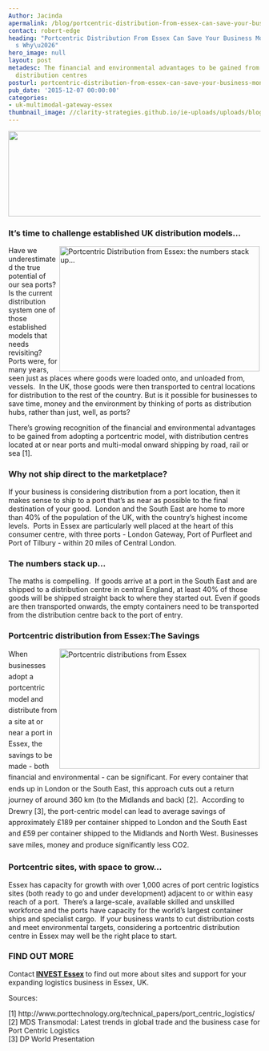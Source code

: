```yaml
---
Author: Jacinda
apermalink: /blog/portcentric-distribution-from-essex-can-save-your-business-money-heres-why
contact: robert-edge
heading: "Portcentric Distribution From Essex Can Save Your Business Money. Here\u2019\
  s Why\u2026"
hero_image: null
layout: post
metadesc: The financial and environmental advantages to be gained from portcentric
  distribution centres
posturl: portcentric-distribution-from-essex-can-save-your-business-money-heres-why
pub_date: '2015-12-07 00:00:00'
categories:
- uk-multimodal-gateway-essex
thumbnail_image: //clarity-strategies.github.io/ie-uploads/uploads/blog/Ldn_gateway_rail_terminal_mini.jpg
---
```


<p><img alt='' src='//clarity-strategies.github.io/ie-uploads/uploads/general/UK-Multimodal-Gateway-Essex-Logo-RGB.jpg' style='width: 675px; height: 171px;'/></p><h3>It’s time to challenge established UK distribution models…</h3><p><img alt='Portcentric Distribution from Essex: the numbers stack up…' src='//clarity-strategies.github.io/ie-uploads/uploads/blog/Ldn_gateway_rail_terminal_400.jpg' style='width: 400px; height: 250px; margin-left: 2px; margin-right: 2px; float: right;'/></p><p>Have we underestimated the true potential of our sea ports?  Is the current distribution system one of those established models that needs revisiting?  Ports were, for many years, seen just as places where goods were loaded onto, and unloaded from, vessels.  In the UK, those goods were then transported to central locations for distribution to the rest of the country. But is it possible for businesses to save time, money and the environment by thinking of ports as distribution hubs, rather than just, well, as ports? </p><p>There’s growing recognition of the financial and environmental advantages to be gained from adopting a portcentric model, with distribution centres located at or near ports and multi-modal onward shipping by road, rail or sea [1].</p><h3>Why not ship direct to the marketplace?</h3><p>If your business is considering distribution from a port location, then it makes sense to ship to a port that’s as near as possible to the final destination of your good.  London and the South East are home to more than 40% of the population of the UK, with the country’s highest income levels.  Ports in Essex are particularly well placed at the heart of this consumer centre, with three ports - London Gateway, Port of Purfleet and Port of Tilbury - within 20 miles of Central London.</p><h3>The numbers stack up…</h3><p>The maths is compelling.  If goods arrive at a port in the South East and are shipped to a distribution centre in central England, at least 40% of those goods will be shipped straight back to where they started out. Even if goods are then transported onwards, the empty containers need to be transported from the distribution centre back to the port of entry. </p><h3>Portcentric distribution from Essex:The Savings</h3><p><img alt='Portcentric distributions from Essex' src='//clarity-strategies.github.io/ie-uploads/uploads/about/12_ports_portcentric_chart_2-meta-rgb_400.jpg' style='line-height: 20.8px; width: 400px; height: 240px; margin-left: 2px; margin-right: 2px; float: right;'/></p><p><span style='line-height: 1.6;'>When businesses adopt a portcentric model and distribute from a site at or near a port in Essex, the savings to be made - both financial and environmental - can be significant. For every container that ends up in London or the South East, this approach cuts out a return journey of around 360 km (to the Midlands and back) [2].  According to Drewry [3], the port-centric model can lead to average savings of approximately £189 per container shipped to London and the South East and £59 per container shipped to the Midlands and North West. Businesses save miles, money and produce significantly less CO2. </span></p><h3>Portcentric sites, with space to grow…</h3><p>Essex has capacity for growth with over 1,000 acres of port centric logistics sites (both ready to go and under development) adjacent to or within easy reach of a port.  There’s a large-scale, available skilled and unskilled workforce and the ports have capacity for the world’s largest container ships and specialist cargo.  If your business wants to cut distribution costs and meet environmental targets, considering a portcentric distribution centre in Essex may well be the right place to start.</p><h3>FIND OUT MORE</h3><p>Contact<strong> <a href='../index.html' target='_blank'>INVEST Essex</a> </strong>to find out more about sites and support for your expanding logistics business in Essex, UK.</p><p>Sources:</p><p>[1] http://www.porttechnology.org/technical_papers/port_centric_logistics/<br/>[2] MDS Transmodal: Latest trends in global trade and the business case for Port Centric Logistics<br/>[3] DP World Presentation</p>